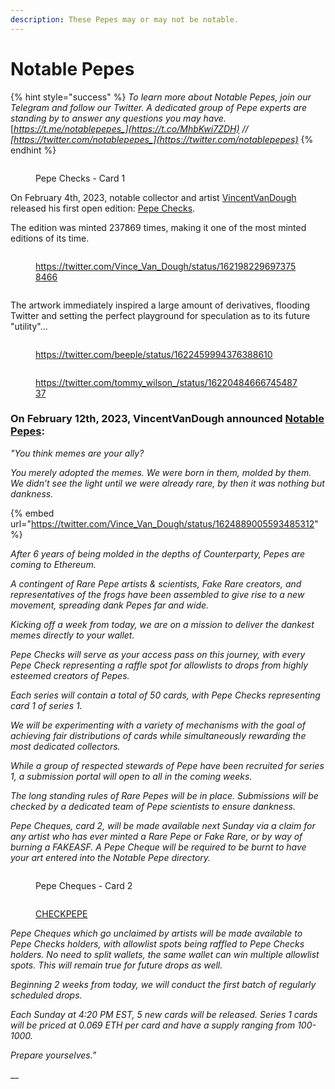 ```yaml
---
description: These Pepes may or may not be notable.
---
```


# Notable Pepes

{% hint style="success" %}
_To learn more about Notable Pepes, join our Telegram and follow our Twitter. A dedicated group of Pepe experts are standing by to answer any questions you may have._ [_https://t.me/notablepepes_](https://t.co/MhbKwi7ZDH) _//_ [_https://twitter.com/notablepepes_](https://twitter.com/notablepepes)__
{% endhint %}

<figure><img src="../.gitbook/assets/Notable Pepe Checks.jpeg" alt=""><figcaption><p>Pepe Checks - Card 1</p></figcaption></figure>

On February 4th, 2023, notable collector and artist [VincentVanDough](https://twitter.com/Vince\_Van\_Dough) released his first open edition: [Pepe Checks](https://app.manifold.xyz/c/pepechecks).

The edition was minted 237869 times, making it one of the most minted editions of its time.&#x20;

<div>

<figure><img src="../.gitbook/assets/Pepe Checks.jpeg" alt=""><figcaption><p><a href="https://twitter.com/Vince_Van_Dough/status/1621982296973758466">https://twitter.com/Vince_Van_Dough/status/1621982296973758466</a></p></figcaption></figure>

 

<figure><img src="../.gitbook/assets/Screenshot 2023-02-14 at 7.48.55 PM.png" alt=""><figcaption></figcaption></figure>

</div>

The artwork immediately inspired a large amount of derivatives, flooding Twitter and setting the perfect playground for speculation as to its future "utility"...

<div>

<figure><img src="../.gitbook/assets/Screenshot 2023-02-14 at 7.38.12 PM.png" alt=""><figcaption><p><a href="https://twitter.com/beeple/status/1622459994376388610">https://twitter.com/beeple/status/1622459994376388610</a></p></figcaption></figure>

 

<figure><img src="../.gitbook/assets/Screenshot 2023-02-14 at 7.51.25 PM.png" alt=""><figcaption><p><a href="https://twitter.com/tommy_wilson_/status/1622048466674548737?s=20&#x26;t=XuFeTMsFdvgkczPuArDw9Q">https://twitter.com/tommy_wilson_/status/1622048466674548737</a></p></figcaption></figure>

</div>

### On February 12th, 2023, VincentVanDough announced [Notable Pepes](https://twitter.com/notablepepes):

_"You think memes are your ally?_

_You merely adopted the memes. We were born in them, molded by them. We didn’t see the light until we were already rare, by then it was nothing but dankness._

{% embed url="https://twitter.com/Vince_Van_Dough/status/1624889005593485312" %}

_After 6 years of being molded in the depths of Counterparty, Pepes are coming to Ethereum._

_A contingent of Rare Pepe artists & scientists, Fake Rare creators, and representatives of the frogs have been assembled to give rise to a new movement, spreading dank Pepes far and wide._

_Kicking off a week from today, we are on a mission to deliver the dankest memes directly to your wallet._

_Pepe Checks will serve as your access pass on this journey, with every Pepe Check representing a raffle spot for allowlists to drops from highly esteemed creators of Pepes._

_Each series will contain a total of 50 cards, with Pepe Checks representing card 1 of series 1._

_We will be experimenting with a variety of mechanisms with the goal of achieving fair distributions of cards while simultaneously rewarding the most dedicated collectors._

_While a group of respected stewards of Pepe have been recruited for series 1, a submission portal will open to all in the coming weeks._

_The long standing rules of Rare Pepes will be in place. Submissions will be checked by a dedicated team of Pepe scientists to ensure dankness._

_Pepe Cheques, card 2, will be made available next Sunday via a claim for any artist who has ever minted a Rare Pepe or Fake Rare, or by way of burning a FAKEASF. A Pepe Cheque will be required to be burnt to have your art entered into the Notable Pepe directory._

<div>

<figure><img src="../.gitbook/assets/Pepe Cheques.jpeg" alt=""><figcaption><p>Pepe Cheques - Card 2</p></figcaption></figure>

 

<figure><img src="../.gitbook/assets/PEPECHECK.jpeg" alt=""><figcaption><p><a href="https://pepe.wtf/asset/CHECKPEPE">CHECKPEPE</a> </p></figcaption></figure>

</div>

_Pepe Cheques which go unclaimed by artists will be made available to Pepe Checks holders, with allowlist spots being raffled to Pepe Checks holders. No need to split wallets, the same wallet can win multiple allowlist spots. This will remain true for future drops as well._

_Beginning 2 weeks from today, we will conduct the first batch of regularly scheduled drops._

_Each Sunday at 4:20 PM EST, 5 new cards will be released. Series 1 cards will be priced at 0.069 ETH per card and have a supply ranging from 100-1000._

_Prepare yourselves."_

__
